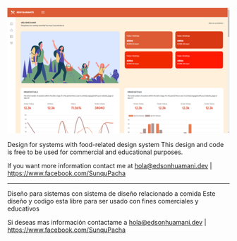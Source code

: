 
![Image text](https://github.com/edsonJordan/dashboardUI/raw/master/resource/images/dashboard.png)

Design for systems with food-related design system
This design and code is free to be used for commercial and educational purposes.

If you want more information contact me at hola@edsonhuamani.dev | https://www.facebook.com/SunquPacha

-----------------------------------------------------

Diseño para sistemas con sistema de diseño relacionado a comida
Este diseño y codigo esta  libre para ser usado con fines comerciales y educativos 

Si deseas mas información contactame a hola@edsonhuamani.dev | https://www.facebook.com/SunquPacha